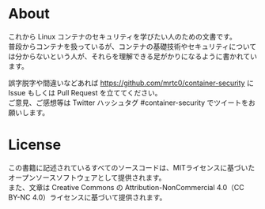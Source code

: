 # About

これから Linux コンテナのセキュリティを学びたい人のための文書です。  
普段からコンテナを扱っているが、コンテナの基礎技術やセキュリティについては分からないという人が、それらを理解できる足がかりになるように書かれています。

誤字脱字や間違いなどあれば https://github.com/mrtc0/container-security に Issue もしくは Pull Request を立ててください。  
ご意見、ご感想等は Twitter ハッシュタグ #container-security でツイートをお願いします。

# License

この書籍に記述されているすべてのソースコードは、MITライセンスに基づいたオープンソースソフトウェアとして提供されます。  
また、文章は Creative Commons の Attribution-NonCommercial 4.0（CC BY-NC 4.0）ライセンスに基づいて提供されます。

